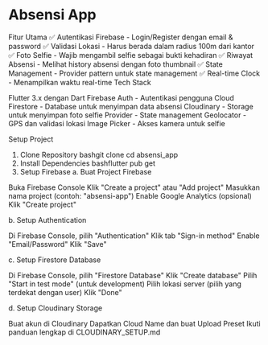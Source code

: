 # Absensi App

Fitur Utama
✅ Autentikasi Firebase - Login/Register dengan email & password
✅ Validasi Lokasi - Harus berada dalam radius 100m dari kantor
✅ Foto Selfie - Wajib mengambil selfie sebagai bukti kehadiran
✅ Riwayat Absensi - Melihat history absensi dengan foto thumbnail
✅ State Management - Provider pattern untuk state management
✅ Real-time Clock - Menampilkan waktu real-time
Tech Stack

Flutter 3.x dengan Dart
Firebase Auth - Autentikasi pengguna
Cloud Firestore - Database untuk menyimpan data absensi
Cloudinary - Storage untuk menyimpan foto selfie
Provider - State management
Geolocator - GPS dan validasi lokasi
Image Picker - Akses kamera untuk selfie

Setup Project
1. Clone Repository
bashgit clone <repository-url>
cd absensi_app
2. Install Dependencies
bashflutter pub get
3. Setup Firebase
a. Buat Project Firebase

Buka Firebase Console
Klik "Create a project" atau "Add project"
Masukkan nama project (contoh: "absensi-app")
Enable Google Analytics (opsional)
Klik "Create project"

b. Setup Authentication

Di Firebase Console, pilih "Authentication"
Klik tab "Sign-in method"
Enable "Email/Password"
Klik "Save"

c. Setup Firestore Database

Di Firebase Console, pilih "Firestore Database"
Klik "Create database"
Pilih "Start in test mode" (untuk development)
Pilih lokasi server (pilih yang terdekat dengan user)
Klik "Done"

d. Setup Cloudinary Storage

Buat akun di Cloudinary
Dapatkan Cloud Name dan buat Upload Preset
Ikuti panduan lengkap di CLOUDINARY_SETUP.md
